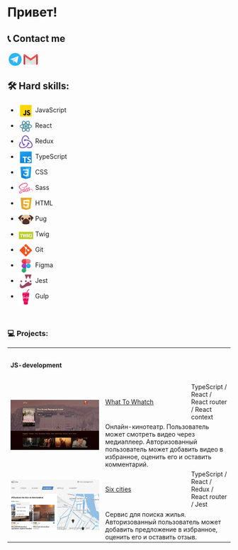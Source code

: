 # Привет!

## 📞 Contact me
<a href="https://t.me/BulatSRC">
  <img align="left" alt="My Telegram" width="35px" src="https://raw.githubusercontent.com/BulatCC/BulatCC/main/img/icon/icon-telegram.svg" />
</a>
<a href="mailto:bulatsrc@gmail.com">
  <img align="left" alt="My e-mail" width="35px" src="https://raw.githubusercontent.com/BulatCC/BulatCC/main/img/icon/icon-email.svg" />
</a>

<br/><br/>

## 🛠 Hard skills:

<ul>
    <li>
            <img align="center" alt="JavaScript" width="35px" src="https://raw.githubusercontent.com/BulatCC/BulatCC/main/img/icon/js.svg" />
            <span>JavaScript</span>
    </li>
    <li>
            <img align="center" alt="React" width="35px" src="https://raw.githubusercontent.com/BulatCC/BulatCC/main/img/icon/icon-react.svg" />
            <span>React</span>
    </li>
    <li>
            <img align="center" alt="Redux" width="35px" src="https://raw.githubusercontent.com/BulatCC/BulatCC/main/img/icon/redux.svg" />
            <span>Redux</span>
    </li>
    <li>
            <img align="center" alt="TypeScript" width="35px" src="https://raw.githubusercontent.com/BulatCC/BulatCC/main/img/icon/ts.png" />
            <span>TypeScript</span>
    </li>
    <li>
            <img align="center" alt="Css" width="35px" src="https://raw.githubusercontent.com/BulatCC/BulatCC/main/img/icon/css.png" />
            <span>CSS</span>
    </li>
    <li>
            <img align="center" alt="Sass" width="35px" src="https://raw.githubusercontent.com/BulatCC/BulatCC/main/img/icon/sass.svg" />
            <span>Sass</span>
    </li>
    <li>
            <img align="center" alt="Html" width="35px" src="https://raw.githubusercontent.com/BulatCC/BulatCC/main/img/icon/html.svg" />
            <span>HTML</span>
    </li>
    <li>
            <img align="center" alt="Pug" width="35px" src="https://raw.githubusercontent.com/BulatCC/BulatCC/main/img/icon/pug.svg" />
            <span>Pug</span>
    </li>
    <li>
            <img align="center" alt="Twig" width="35px" src="https://raw.githubusercontent.com/BulatCC/BulatCC/main/img/icon/twig.png" />
            <span>Twig</span>
    </li>
    <li>
            <img align="center" alt="Git" width="35px" src="https://raw.githubusercontent.com/BulatCC/BulatCC/main/img/icon/git.svg" />
            <span>Git</span>
    </li>
    <li>
            <img align="center" alt="Figma" width="35px" src="https://raw.githubusercontent.com/BulatCC/BulatCC/main/img/icon/figma.png" />
            <span>Figma</span>
    </li>
    <li>
            <img align="center" alt="Jest" width="35px" src="https://raw.githubusercontent.com/BulatCC/BulatCC/main/img/icon/jest.png" />
            <span>Jest</span>
    </li>
    <li>
            <img align="center" alt="Gulp" width="35px" src="https://raw.githubusercontent.com/BulatCC/BulatCC/main/img/icon/gulp.svg" />
            <span>Gulp</span>
    </li>
</ul>

<br/>

### 💻 Projects:

<table>
  <tr>
    <th colspan="3" height="70" align="left">JS-development</th>
  </tr>
  <tr></tr>

  <!-- What To Watch -->
  <tr>
    <td rowspan="2" width="200">
      <a href="https://what-to-watch-aoa6.vercel.app/" target="_blank">
        <img width="100%" height="auto" src="https://raw.githubusercontent.com/BulatCC/BulatCC/main/img/wtw.jpg" title="What To Whatch" alt="What To Whatch">
      </a>
    </td>
    <td width="180" height="60">
      <a href="https://github.com/BulatCC/what-to-watch" target="_blank">What To Whatch</a>
	</td>
    <td>TypeScript / React / React router / React context</td>
  </tr>
  <tr>
    <td colspan="2">Онлайн-кинотеатр. Пользователь может смотреть видео через медиаплеер. Авторизованный пользователь может добавить видео в избранное, оценить его и оставить комментарий.</td>
  </tr>
  
  <!-- Six-cities -->
  <tr>
    <td rowspan="2" width="200">
      <a href="https://six-cities-eosin.vercel.app/" target="_blank">
        <img width="100%" height="auto" src="https://raw.githubusercontent.com/BulatCC/BulatCC/main/img/six-citeis.jpg" title="Six-cities" alt="Six-cities">
      </a>
    </td>
    <td width="180" height="60">
      <a href="https://github.com/BulatCC/six-cities" target="_blank">Six cities</a>
    </td>
    <td>TypeScript / React / Redux / React router / Jest</td>
  </tr>
  <tr>
    <td colspan="2">Сервис для поиска жилья. Авторизованный пользователь может добавить предложение в избранное, оценить его и оставить отзыв.</td>
  </tr>
  

  
  
  <!-- <tr>
    <th colspan="3" height="70" align="left"  ">Markup</th>
  </tr>
  <tr></tr> -->
  
  <!-- Mishka -->
  <!-- <tr>
    <td rowspan="2" width="200">
      <a href="https://github.io/htmlacademy-mishka/" target="_blank">
        <img width="100%" height="auto" src="" title="Mishka" alt="Mishka">
      </a>
    </td>
    <td width="180" height="60">
      <a href="" target="_blank">Mishka</a>
	</td>
    <td>HTML5 / CSS3 / Sass / JavaScript / Gulp / BEM</td>
  </tr>
  <tr>
    <td colspan="2">Апесанее</td>
  </tr>
  
</table>  -->
